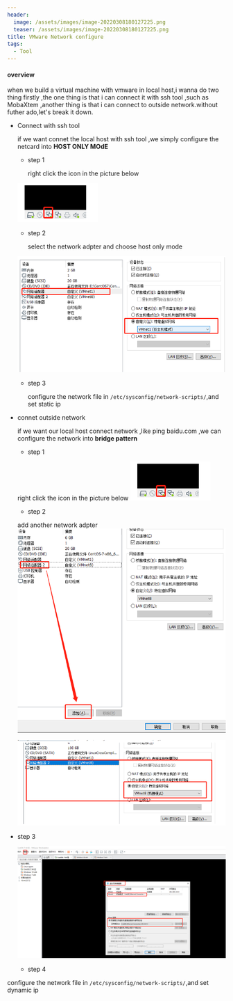 ```yaml
---
header:
  image: /assets/images/image-20220308180127225.png
  teaser: /assets/images/image-20220308180127225.png
title: VMware Network configure
tags:
  - Tool
---
```


#### overview

when we build a virtual machine with vmware in local host,i wanna do two thing firstly ,the one thing is that i can connect it with ssh tool ,such as  MobaXtem ,another thing is that i can connect to outside network.without futher ado,let's break it down.

+ Connect with ssh tool 

  if we want connet the local host with ssh tool ,we simply configure the netcard into **HOST ONLY MOdE**

  + step 1

    right click the icon in the picture below

  ![image-20220308180127225](/assets/images/image-20220308180127225.png)

  + step 2

      select the network adpter and choose host only mode

  ![image-20220308180446977](/assets/images/image-20220308180446977.png)
      

  + step 3

    configure the network file in `/etc/sysconfig/network-scripts/`,and set static ip

+ connet outside network

  if we want our local host connect network ,like ping baidu.com ,we can configure the network into **bridge pattern**
    + step 1
  
  right click the icon in the picture below
    ![image-20220308180127225](/assets/images/image-20220308180127225.png)
  
    + step 2
  
  add another network adpter![image-20220308182810687](/assets/images/image-20220308182810687.png)

  ![image-20220308183946519](/assets/images/image-20220308183946519.png)

+ step 3

  ![image-20220308184420276](/assets/images/image-20220308184420276.png)
  + step 4

configure the network file in `/etc/sysconfig/network-scripts/`,and set dynamic ip


